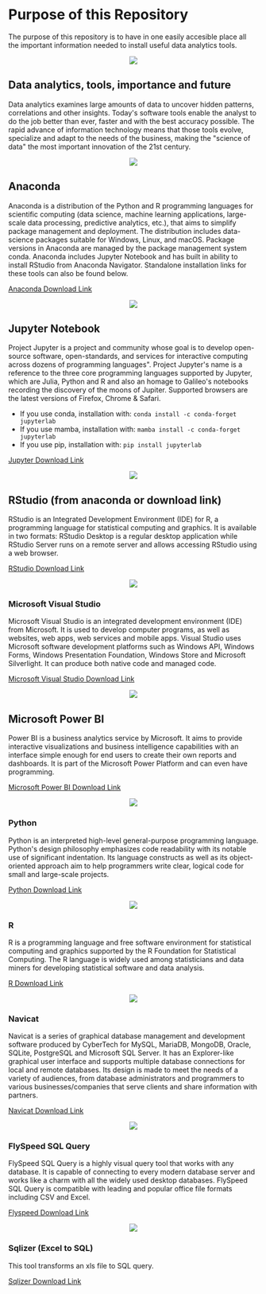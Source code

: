 # Purpose of this Repository

The purpose of this repository is to have in one easily accesible place all the important information needed to install useful data analytics tools.
<p align="center">
  <img src="https://user-images.githubusercontent.com/61914197/123415517-0cca0200-d5be-11eb-90eb-7a6c814d0a86.png">
</p>

## Data analytics, tools, importance and future

Data analytics examines large amounts of data to uncover hidden patterns, correlations and other insights. Today's software tools enable the analyst to do the job better than ever, faster and with the best accuracy possible. The rapid advance of information technology means that those tools evolve, specialize and adapt to the needs of the business, making the "science of data" the most important innovation of the 21st century.

<p align="center">
  <img src="https://upload.wikimedia.org/wikipedia/en/c/cd/Anaconda_Logo.png">
</p>

## Anaconda

Anaconda is a distribution of the Python and R programming languages for scientific computing (data science, machine learning applications, large-scale data processing, predictive analytics, etc.), that aims to simplify package management and deployment. The distribution includes data-science packages suitable for Windows, Linux, and macOS. Package versions in Anaconda are managed by the package management system conda.
Anaconda includes Jupyter Notebook and has built in ability to install RStudio from Anaconda Navigator. Standalone installation links for these tools can also be found below.

[Anaconda Download Link](https://www.anaconda.com/products/individual-b)

<p align="center">
  <img src="https://user-images.githubusercontent.com/61914197/123415996-b27d7100-d5be-11eb-8d69-a649d17225fc.png">
</p>

## Jupyter Notebook

Project Jupyter is a project and community whose goal is to develop open-source software, open-standards, and services for interactive computing across dozens of programming languages". Project Jupyter's name is a reference to the three core programming languages supported by Jupyter, which are Julia, Python and R and also an homage to Galileo's notebooks recording the discovery of the moons of Jupiter. Supported browsers are the latest versions of Firefox, Chrome & Safari.

* If you use conda, installation with:
`conda install -c conda-forget jupyterlab`
* If you use mamba, installation with:
`mamba install -c conda-forget jupyterlab`
* If you use pip, installation with:
`pip install jupyterlab`

[Jupyter Download Link](https://jupyter.org/)

<p align="center">
  <img src="https://user-images.githubusercontent.com/61914197/123416248-fcfeed80-d5be-11eb-8727-ea6b67954a36.png">
</p>

## RStudio  (from anaconda or download link)

RStudio is an Integrated Development Environment (IDE) for R, a programming language for statistical computing and graphics. It is available in two formats: RStudio Desktop is a regular desktop application while RStudio Server runs on a remote server and allows accessing RStudio using a web browser.

[RStudio Download Link](https://www.rstudio.com/products/rstudio/download/)

<p align="center">
  <img src="https://i.gadgets360cdn.com/large/visual_studio_2017_1488964677008.jpg?downsize=360:*&output-quality=80">
</p>

### Microsoft Visual Studio

Microsoft Visual Studio is an integrated development environment (IDE) from Microsoft. It is used to develop computer programs, as well as websites, web apps, web services and mobile apps. Visual Studio uses Microsoft software development platforms such as Windows API, Windows Forms, Windows Presentation Foundation, Windows Store and Microsoft Silverlight. It can produce both native code and managed code.

[Microsoft Visual Studio Download Link](https://visualstudio.microsoft.com/downloads/)

<p align="center">
  <img src="https://user-images.githubusercontent.com/61914197/123416874-c5447580-d5bf-11eb-993f-10cb3dad3945.png">
</p>

## Microsoft Power BI 

Power BI is a business analytics service by Microsoft. It aims to provide interactive visualizations and business intelligence capabilities with an interface simple enough for end users to create their own reports and dashboards. It is part of the Microsoft Power Platform and can even have programming.

[Microsoft Power BI Download Link](https://powerbi.microsoft.com/en-us/downloads/)

<p align="center">
  <img src="https://user-images.githubusercontent.com/61914197/123417092-063c8a00-d5c0-11eb-9844-b82cb7bd19a4.png">
</p>

### Python

Python is an interpreted high-level general-purpose programming language. Python's design philosophy emphasizes code readability with its notable use of significant indentation. Its language constructs as well as its object-oriented approach aim to help programmers write clear, logical code for small and large-scale projects.

[Python Download Link](https://www.python.org/downloads/)

<p align="center">
  <img src="https://user-images.githubusercontent.com/61914197/123416809-b3fb6900-d5bf-11eb-92d2-0b96d6cc070e.png">
</p>

### R

R is a programming language and free software environment for statistical computing and graphics supported by the R Foundation for Statistical Computing. The R language is widely used among statisticians and data miners for developing statistical software and data analysis.

[R Download Link](https://cran.r-project.org/bin/windows/base/)

<p align="center">
  <img src="https://user-images.githubusercontent.com/61914197/123417448-75b27980-d5c0-11eb-955e-b453d5172973.png">
</p>

### Navicat

Navicat is a series of graphical database management and development software produced by CyberTech for MySQL, MariaDB, MongoDB, Oracle, SQLite, PostgreSQL and Microsoft SQL Server. It has an Explorer-like graphical user interface and supports multiple database connections for local and remote databases. Its design is made to meet the needs of a variety of audiences, from database administrators and programmers to various businesses/companies that serve clients and share information with partners.

[Navicat Download Link](https://www.navicat.com/en/products)

<p align="center">
  <img src="https://user-images.githubusercontent.com/61914197/123418092-4cdeb400-d5c1-11eb-8bfb-06b5cfb9959a.png">
</p>

### FlySpeed SQL Query

FlySpeed SQL Query is a highly visual query tool that works with any database. It is capable of connecting to every modern database server and works like a charm with all the widely used desktop databases. FlySpeed SQL Query is compatible with leading and popular office file formats including CSV and Excel.

[Flyspeed Download Link](https://www.activedbsoft.com/download-querytool.html)

<p align="center">
  <img src="https://user-images.githubusercontent.com/61914197/123418136-5e27c080-d5c1-11eb-89aa-15954a543b41.png">
</p>

### Sqlizer (Excel to SQL)

This tool transforms an xls file to SQL query.

[Sqlizer Download Link](https://sqlizer.io/#/)






